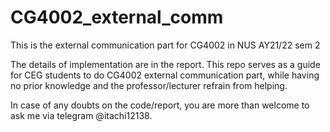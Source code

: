 # CG4002_external_comm
This is the external communication part for CG4002 in NUS AY21/22 sem 2  

The details of implementation are in the report. This repo serves as a guide for CEG students to do CG4002 external communication part, while having no prior knowledge and the professor/lecturer refrain from helping.

In case of any doubts on the code/report, you are more than welcome to ask me via telegram @itachi12138.
